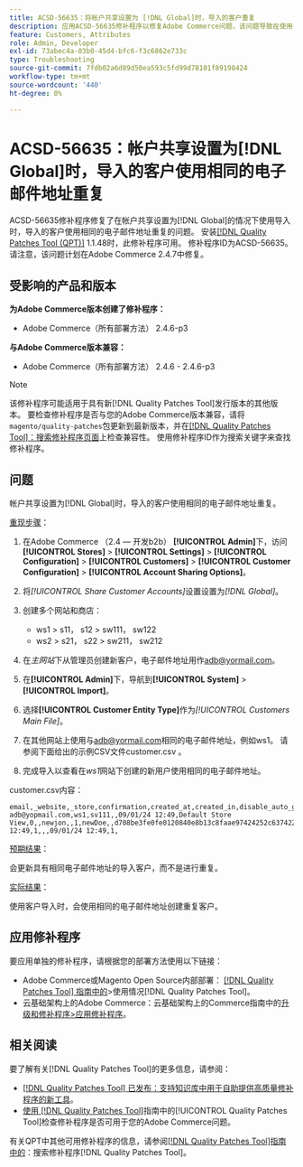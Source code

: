 ```yaml
---
title: ACSD-56635：将帐户共享设置为 [!DNL Global]时，导入的客户重复
description: 应用ACSD-56635修补程序以修复Adobe Commerce问题，该问题导致在使用导入且帐户共享设置为 [!DNL Global]时，导入的客户使用相同的电子邮件地址重复。
feature: Customers, Attributes
role: Admin, Developer
exl-id: 73abec4a-03b0-45d4-bfc6-f3c6862e733c
type: Troubleshooting
source-git-commit: 7fdb02a6d89d50ea593c5fd99d78101f89198424
workflow-type: tm+mt
source-wordcount: '440'
ht-degree: 0%

---
```


# ACSD-56635：帐户共享设置为[!DNL Global]时，导入的客户使用相同的电子邮件地址重复

ACSD-56635修补程序修复了在帐户共享设置为[!DNL Global]的情况下使用导入时，导入的客户使用相同的电子邮件地址重复的问题。 安装[[!DNL Quality Patches Tool (QPT)]](https://experienceleague.adobe.com/zh-hans/docs/commerce-operations/tools/quality-patches-tool/quality-patches-tool-to-self-serve-quality-patches) 1.1.48时，此修补程序可用。 修补程序ID为ACSD-56635。 请注意，该问题计划在Adobe Commerce 2.4.7中修复。

## 受影响的产品和版本

**为Adobe Commerce版本创建了修补程序：**

* Adobe Commerce（所有部署方法） 2.4.6-p3

**与Adobe Commerce版本兼容：**

* Adobe Commerce（所有部署方法） 2.4.6 - 2.4.6-p3

>[!NOTE]
>
>该修补程序可能适用于具有新[!DNL Quality Patches Tool]发行版本的其他版本。 要检查修补程序是否与您的Adobe Commerce版本兼容，请将`magento/quality-patches`包更新到最新版本，并在[[!DNL Quality Patches Tool]：搜索修补程序页面](https://experienceleague.adobe.com/tools/commerce-quality-patches/index.html?lang=zh-Hans)上检查兼容性。 使用修补程序ID作为搜索关键字来查找修补程序。

## 问题

帐户共享设置为[!DNL Global]时，导入的客户使用相同的电子邮件地址重复。

<u>重现步骤</u>：

1. 在Adobe Commerce （2.4 — 开发b2b） **[!UICONTROL Admin]**&#x200B;下，访问&#x200B;**[!UICONTROL Stores]** > **[!UICONTROL Settings]** > **[!UICONTROL Configuration]** > **[!UICONTROL Customers]** > **[!UICONTROL Customer Configuration]** > **[!UICONTROL Account Sharing Options]**。
1. 将&#x200B;*[!UICONTROL Share Customer Accounts]*&#x200B;设置设置为&#x200B;*[!DNL Global]*。
1. 创建多个网站和商店：

   * ws1 > s11， s12 > sw111， sw122
   * ws2 > s21， s22 > sw211， sw212

1. 在&#x200B;*主网站*&#x200B;下从管理员创建新客户，电子邮件地址用作<adb@yormail.com>。
1. 在&#x200B;**[!UICONTROL Admin]**&#x200B;下，导航到&#x200B;**[!UICONTROL System]** > **[!UICONTROL Import]**。
1. 选择&#x200B;**[!UICONTROL Customer Entity Type]**&#x200B;作为&#x200B;*[!UICONTROL Customers Main File]*。
1. 在其他网站上使用与<adb@yormail.com>相同的电子邮件地址，例如ws1。 请参阅下面给出的示例CSV文件customer.csv 。
1. 完成导入以查看在&#x200B;*ws1*&#x200B;网站下创建的新用户使用相同的电子邮件地址。

customer.csv内容：

```
email,_website,_store,confirmation,created_at,created_in,disable_auto_group_change,dob,firstname,gender,group_id,lastname,middlename,password_hash,prefix,rp_token,rp_token_created_at,store_id,suffix,taxvat,updated_at,website_id,password
adb@yopmail.com,ws1,sv111,,09/01/24 12:49,Default Store View,0,,newjon,,1,newDoe,,d708be3fe0fe0120840e8b13c8faae97424252c6374227ff59c05814f1aecd79:mgLqkqgTwLPLlCljzvF8hp67fNOOvOZb:1,,07e71459c137f4da15292134ff459cba,30/10/15 12:49,1,,,09/01/24 12:49,1,
```

<u>预期结果</u>：

会更新具有相同电子邮件地址的导入客户，而不是进行重复。

<u>实际结果</u>：

使用客户导入时，会使用相同的电子邮件地址创建重复客户。

## 应用修补程序

要应用单独的修补程序，请根据您的部署方法使用以下链接：

* Adobe Commerce或Magento Open Source内部部署： [[!DNL Quality Patches Tool] 指南中的](/help/tools/quality-patches-tool/usage.md)>使用情况[!DNL Quality Patches Tool]。
* 云基础架构上的Adobe Commerce：云基础架构上的Commerce指南中的[升级和修补程序>应用修补程序](https://experienceleague.adobe.com/docs/commerce-cloud-service/user-guide/develop/upgrade/apply-patches.html?lang=zh-Hans)。

## 相关阅读

要了解有关[!DNL Quality Patches Tool]的更多信息，请参阅：

* [[!DNL Quality Patches Tool] 已发布：支持知识库中用于自助提供高质量修补程序的新工具](https://experienceleague.adobe.com/zh-hans/docs/commerce-operations/tools/quality-patches-tool/quality-patches-tool-to-self-serve-quality-patches)。
* [使用 [!DNL Quality Patches Tool]](/help/tools/quality-patches-tool/patches-available-in-qpt/check-patch-for-magento-issue-with-magento-quality-patches.md)指南中的[!UICONTROL Quality Patches Tool]检查修补程序是否可用于您的Adobe Commerce问题。


有关QPT中其他可用修补程序的信息，请参阅[[!DNL Quality Patches Tool]指南中的](https://experienceleague.adobe.com/tools/commerce-quality-patches/index.html?lang=zh-Hans)：搜索修补程序[!DNL Quality Patches Tool]。
